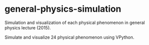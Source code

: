 # general-physics-simulation
Simulation and visualization of each physical phenomenon in general physics lecture (2015).

Simulate and visualize 24 physical phenomenon using VPython.
